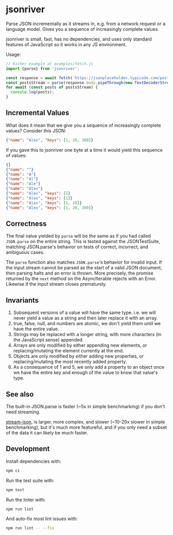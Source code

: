 # jsonriver

Parse JSON incrementally as it streams in, e.g. from a network request or a language model. Gives you a sequence of increasingly complete values.

jsonriver is small, fast, has no dependencies, and uses only standard features of JavaScript so it works in any JS environment.

Usage:

```js
// Richer example at examples/fetch.js
import {parse} from 'jsonriver';

const response = await fetch(`https://jsonplaceholder.typicode.com/posts`);
const postsStream = parse(response.body.pipeThrough(new TextDecoderStream()));
for await (const posts of postsStream) {
  console.log(posts);
}
```

## Incremental Values

What does it mean that we give you a sequence of increasingly complete values? Consider this JSON:

```json
{"name": "Alex", "keys": [1, 20, 300]}
```

If you gave this to jsonriver one byte at a time it would yield this sequence of values:

```json
{}
{"name": ""}
{"name": "A"}
{"name": "Al"}
{"name": "Ale"}
{"name": "Alex"}
{"name": "Alex", "keys": []}
{"name": "Alex", "keys": [1]}
{"name": "Alex", "keys": [1, 20]}
{"name": "Alex", "keys": [1, 20, 300]}
```

## Correctness

The final value yielded by `parse` will be the same as if you had called `JSON.parse` on the entire string. This is tested against the JSONTestSuite, matching JSON.parse's behavior on tests of correct, incorrect, and ambiguous cases.

The `parse` function also matches `JSON.parse`'s behavior for invalid input. If the input stream cannot be parsed as the start of a valid JSON document, then parsing halts and an error is thrown. More precisely, the promise returned by the `next` method on the AsyncIterable rejects with an Error. Likewise if the input stream closes prematurely.

## Invariants

1.  Subsequent versions of a value will have the same type. i.e. we will never
    yield a value as a string and then later replace it with an array.
2.  true, false, null, and numbers are atomic, we don't yield them until
    we have the entire value.
3.  Strings may be replaced with a longer string, with more characters (in
    the JavaScript sense) appended.
4.  Arrays are only modified by either appending new elements, or
    replacing/mutating the element currently at the end.
5.  Objects are only modified by either adding new properties, or
    replacing/mutating the most recently added property.
6.  As a consequence of 1 and 5, we only add a property to an object once we
    have the entire key and enough of the value to know that value's type.

## See also

The built-in JSON.parse is faster (~5x in simple benchmarking) if you don't need streaming.

[stream-json](https://www.npmjs.com/package/stream-json), is larger, more complex, and slower (~10-20x slower in simple benchmarking), but it's much more featureful, and if you only need a subset of the data it can likely be much faster.

## Development

Install dependencies with:

```bash
npm ci
```

Run the test suite with:

```bash
npm test
```

Run the linter with:

```bash
npm run lint
```

And auto-fix most lint issues with:

```bash
npm run lint -- --fix
```
